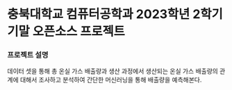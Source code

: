 # 충북대학교 컴퓨터공학과 2023학년 2학기 기말 오픈소스 프로젝트

### 프로젝트 설명
데이터 셋을 통해 총 온실 가스 배출량과 생산 과정에서 생산되는 온실 가스 배출량의 관계에 대해서 조사하고 분석하여 간단한 머신러닝을 통해 배출량을 예측해본다.
